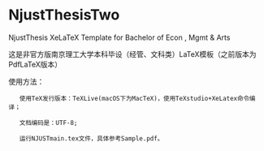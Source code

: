 # NjustThesisTwo
NjustThesis XeLaTeX Template for Bachelor of Econ , Mgmt &amp; Arts

这是非官方版南京理工大学本科毕设（经管、文科类）LaTeX模板（之前版本为PdfLaTeX版本）

使用方法：

       使用TeX发行版本：TeXLive(macOS下为MacTeX)，使用TeXstudio+XeLatex命令编译；

       ⽂档编码是：UTF-8;

       运行NJUSTmain.tex文件，具体参考Sample.pdf。
